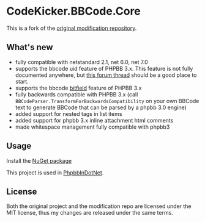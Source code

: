 CodeKicker.BBCode.Core
=====================

This is a fork of the [original modification repository](https://github.com/Pablissimo/CodeKicker.BBCode-Mod).

## What's new
* fully compatible with netstandard 2.1, net 6.0, net 7.0
* supports the bbcode uid feature of PHPBB 3.x. This feature is not fully documented anywhere, but [this forum thread](https://www.phpbb.com/community/viewtopic.php?t=1378765) should be a good place to start.
* supports the bbcode [bitfield](https://www.phpbb.com/support/docs/en/3.1/kb/article/how-to-template-bitfield-and-bbcodes/) feature of PHPBB 3.x
* fully backwards compatible with PHPBB 3.x (call `BBCodeParser.TransformForBackwardsCompatibility` on your own BBCode text to generate BBCode that can be parsed by a phpbb 3.0 engine)
* added support for nested tags in list items
* added support for phpbb 3.x inline attachment html comments
* made whitespace management fully compatible with phpbb3 

## Usage
Install the [NuGet package](https://www.nuget.org/packages/CodeKicker.BBCode.Core/)

This project is used in [PhpbbInDotNet](https://github.com/costinbanu/PhpbbInDotnet).

## License
Both the original project and the modification repo are licensed under the MIT license, thus my changes are released under the same terms.
